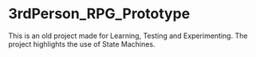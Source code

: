 # 3rdPerson_RPG_Prototype
This is an old project made for Learning, Testing and Experimenting. The project highlights the use of State Machines.
